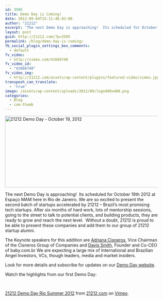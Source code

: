 ```yaml
---
id: 3505
title: Demo Day is Coming!
date: 2012-09-04T15:11:48-03:00
author: "21212"
excerpt: 'The next Demo Day is approaching!  Its scheduled for October 19th 2012 at Espaço MAM here in Rio de Janeiro.'
layout: post
guid: http://21212.com/?p=3505
permalink: /blog/demo-day-is-coming/
fb_social_plugin_settings_box_comments:
  - default
fv_video:
  - http://vimeo.com/41666748
fv_video_id:
  - "41666748"
fv_video_img:
  - http://21212.com/assets/wp-content/plugins/featured-video/vimeo.jpg
transposh_can_translate:
  - 'true'
image: /assets/wp-content/uploads/2012/09/logo400x400.png
categories:
  - Blog
  - com-thumb
---
```

[<img class="size-full wp-image-3517 aligncenter" title="bannerPostDemoDay" src="{{ site.url }}/assets/wp-content/uploads/2012/09/bannerPostDemoDay1.png" alt="21212 Demo Day - October 19, 2012" width="520" height="235" srcset="{{ site.url }}/assets/wp-content/uploads/2012/09/bannerPostDemoDay1.png 520w, {{ site.url }}/assets/wp-content/uploads/2012/09/bannerPostDemoDay1-300x135.png 300w" sizes="(max-width: 520px) 100vw, 520px" />](http://21212.com/assets/wp-content/uploads/2012/09/bannerPostDemoDay1.png)

<p style="text-align: justify;">
  <p>
    The next Demo Day is approaching!  Its scheduled for October 19th 2012 at Espaço MAM here in Rio de Janeiro. We are so excited to present the second batch of startups accelerated by 21212 &#8211; Brazil&#8217;s most promising tech startups. After six months of hard work, lots of mentorship sessions, going to the street to talk to potential clients, and building products, they are ready to grow and reach the next level.  Without a doubt, 21212 is proud to be able to present these companies and add them to our group of 21212 startup alumni.
  </p>

  <p>
    The Keynote speakers for this addition are <a href="http://21212.com/people/adriana-cisneros/">Adriana Cisneros</a>, Vice Chairman of the Cisneros Group of Companies and <a href="http://www.crunchbase.com/person/davis-smith">Davis Smith</a>, Founder and Co-CEO of baby.com.br We are expecting a large mix of International and Brazilian Angel Investors, VCs, though leaders, media and market insiders.
  </p>

  <p>
    Look for more details and subscribe for updates on our <a href="http://demoday.21212.com/">Demo Day website</a>.
  </p>

  <p>
    Watch the highlights from our first Demo Day:
  </p>

  <p>
    &nbsp;
  </p>

  <p>
  </p>

  <p>
    <a href="http://vimeo.com/41666748">21212 Demo Day Rio Summer 2012</a> from <a href="http://vimeo.com/by21212com">21212 com</a> on <a href="http://vimeo.com">Vimeo</a>.
  </p>

  <p>
    &nbsp;
  </p>

  <div>
    <strong><br /> </strong>
  </div>